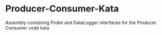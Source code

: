 Producer-Consumer-Kata
======================

Assembly containing Probe and DataLogger interfaces for the Producer Consumer code kata
